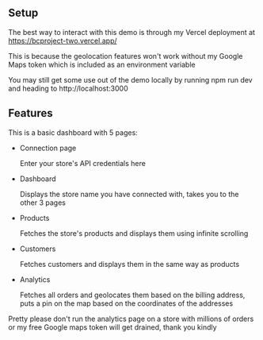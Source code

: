 ## Setup
The best way to interact with this demo is through my Vercel deployment at https://bcproject-two.vercel.app/

This is because the geolocation features won't work without my Google Maps token which is included as an environment variable

You may still get some use out of the demo locally by running npm run dev and heading to http://localhost:3000

## Features
This is a basic dashboard with 5 pages:

- Connection page

  Enter your store's API credentials here
- Dashboard

  Displays the store name you have connected with, takes you to the other 3 pages
- Products

  Fetches the store's products and displays them using infinite scrolling
- Customers

  Fetches customers and displays them in the same way as products
- Analytics

  Fetches all orders and geolocates them based on the billing address, puts a pin on the map based on the coordinates of the addresses

Pretty please don't run the analytics page on a store with millions of orders or my free Google maps token will get drained, thank you kindly
